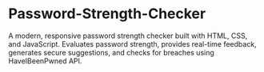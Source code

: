 # Password-Strength-Checker
A modern, responsive password strength checker built with HTML, CSS, and JavaScript. Evaluates password strength, provides real-time feedback, generates secure suggestions, and checks for breaches using HaveIBeenPwned API.
